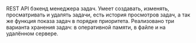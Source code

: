 REST API бэкенд менеджера задач.
Умеет создавать, изменять, просматривать и удалять задачи, есть история просмотров задач, а так же функция показа задач в порядке приоритета.
Реализовано три варианта хранения задач: в оперативной памяти, в файле и на удалённом сервере.
